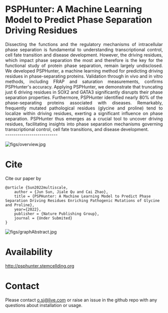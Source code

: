 
# PSPHunter: A Machine Learning Model to Predict Phase Separation Driving Residues

<div style="text-align: justify"> Dissecting the functions and the regulatory mechanisms of intracellular phase separation is fundamental to understanding transcriptional control, cell fate transition and disease development. However, the driving residues, which impact phase separation the most and therefore is the key for the functional study of protein phase separation, remain largely undisclosed. We developed PSPHunter, a machine learning method for predicting driving residues in phase-separating proteins. Validation through in vivo and in vitro methods, including FRAP and saturation measurements, confirms PSPHunter's accuracy. Applying PSPHunter, we demonstrate that truncating just 6 driving residues in SOX2 and GATA3 significantly disrupts their phase separation properties. Furthermore, PSPHunter identified nearly 80% of the phase-separating proteins associated with diseases. Remarkably, frequently mutated pathological residues (glycine and proline) tend to localize within driving residues, exerting a significant influence on phase separation. PSPHunter thus emerges as a crucial tool to uncover driving residues, facilitating insights into phase separation mechanisms governing transcriptional control, cell fate transitions, and disease development. </div>
--------------------------

![figs/overview.jpg](https://github.com/jsun9003/PSPHunter/blob/main/figs/overview.jpg)


# Cite

Cite our paper by

```
@article {Sun2022multiscale,
	author = {Jun Sun, Jiale Qu and Cai Zhao},
	title = {PSPHunter: A Machine Learning Model to Predict Phase Separation Driving Residues Enriching Pathogenic Mutations of Glycine and Proline},
	year={2022},
	publisher = {Nature Publishing Group},
	journal = {Under Submited}
}
```

![figs/graphAbstract.jpg](https://github.com/jsun9003/PSPHunter/blob/main/figs/graphAbstract.jpg)



# Availability

http://psphunter.stemcellding.org  

# Contact

Please contact o.sj@live.com or raise an issue in the github repo with any questions about installation or usage. 
